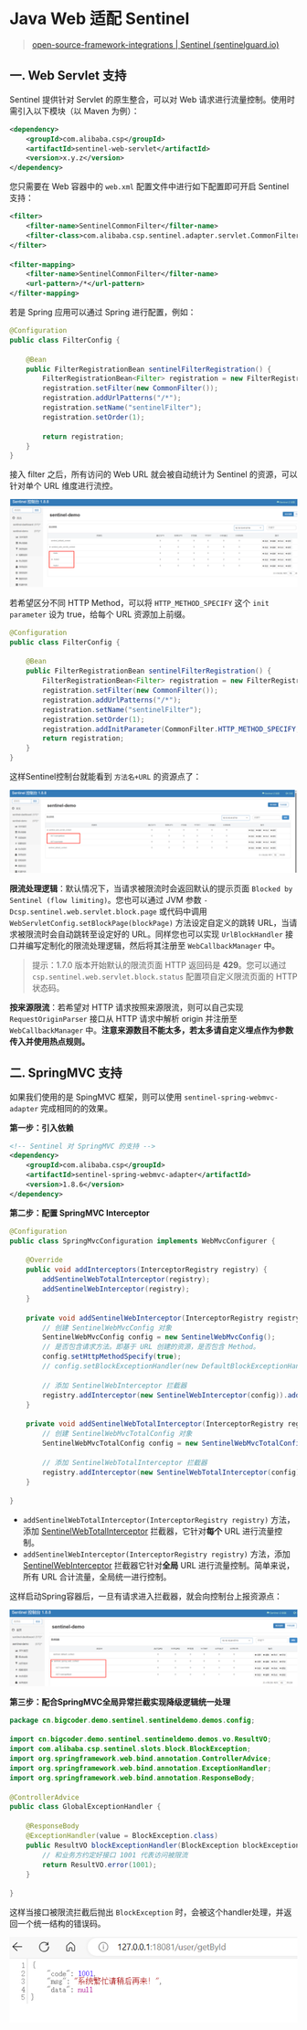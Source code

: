 # Java Web 适配 Sentinel

> [open-source-framework-integrations | Sentinel (sentinelguard.io)](https://sentinelguard.io/zh-cn/docs/open-source-framework-integrations.html)

## 一. Web Servlet 支持

Sentinel 提供针对 Servlet 的原生整合，可以对 Web 请求进行流量控制。使用时需引入以下模块（以 Maven 为例）：

```xml
<dependency>
    <groupId>com.alibaba.csp</groupId>
    <artifactId>sentinel-web-servlet</artifactId>
    <version>x.y.z</version>
</dependency>
```

您只需要在 Web 容器中的 `web.xml` 配置文件中进行如下配置即可开启 Sentinel 支持：

```xml
<filter>
	<filter-name>SentinelCommonFilter</filter-name>
	<filter-class>com.alibaba.csp.sentinel.adapter.servlet.CommonFilter</filter-class>
</filter>

<filter-mapping>
	<filter-name>SentinelCommonFilter</filter-name>
	<url-pattern>/*</url-pattern>
</filter-mapping>
```

若是 Spring 应用可以通过 Spring 进行配置，例如：

```java
@Configuration
public class FilterConfig {

    @Bean
    public FilterRegistrationBean sentinelFilterRegistration() {
        FilterRegistrationBean<Filter> registration = new FilterRegistrationBean<>();
        registration.setFilter(new CommonFilter());
        registration.addUrlPatterns("/*");
        registration.setName("sentinelFilter");
        registration.setOrder(1);

        return registration;
    }
}
```

接入 filter 之后，所有访问的 Web URL 就会被自动统计为 Sentinel 的资源，可以针对单个 URL 维度进行流控。

![](../images/3.png)

若希望区分不同 HTTP Method，可以将 `HTTP_METHOD_SPECIFY` 这个 `init parameter` 设为 true，给每个 URL 资源加上前缀。

```java
@Configuration
public class FilterConfig {

    @Bean
    public FilterRegistrationBean sentinelFilterRegistration() {
        FilterRegistrationBean<Filter> registration = new FilterRegistrationBean<>();
        registration.setFilter(new CommonFilter());
        registration.addUrlPatterns("/*");
        registration.setName("sentinelFilter");
        registration.setOrder(1);
        registration.addInitParameter(CommonFilter.HTTP_METHOD_SPECIFY, "true");
        return registration;
    }
}
```

这样Sentinel控制台就能看到 `方法名+URL` 的资源点了：

![](../images/4.png)



**限流处理逻辑**：默认情况下，当请求被限流时会返回默认的提示页面 `Blocked by Sentinel (flow limiting)`。您也可以通过 JVM 参数 `-Dcsp.sentinel.web.servlet.block.page` 或代码中调用 `WebServletConfig.setBlockPage(blockPage)` 方法设定自定义的跳转 URL，当请求被限流时会自动跳转至设定好的 URL。同样您也可以实现 `UrlBlockHandler` 接口并编写定制化的限流处理逻辑，然后将其注册至 `WebCallbackManager` 中。

> 提示：1.7.0 版本开始默认的限流页面 HTTP 返回码是 **429**。您可以通过 `csp.sentinel.web.servlet.block.status` 配置项自定义限流页面的 HTTP 状态码。

**按来源限流**：若希望对 HTTP 请求按照来源限流，则可以自己实现 `RequestOriginParser` 接口从 HTTP 请求中解析 origin 并注册至 `WebCallbackManager` 中。**注意来源数目不能太多，若太多请自定义埋点作为参数传入并使用热点规则。**

## 二. SpringMVC 支持

如果我们使用的是 SpingMVC 框架，则可以使用 `sentinel-spring-webmvc-adapter` 完成相同的的效果。

**第一步：引入依赖**

```xml
<!-- Sentinel 对 SpringMVC 的支持 -->
<dependency>
    <groupId>com.alibaba.csp</groupId>
    <artifactId>sentinel-spring-webmvc-adapter</artifactId>
    <version>1.8.6</version>
</dependency>
```

**第二步：配置 SpringMVC Interceptor**

```java
@Configuration
public class SpringMvcConfiguration implements WebMvcConfigurer {

    @Override
    public void addInterceptors(InterceptorRegistry registry) {
		addSentinelWebTotalInterceptor(registry);
        addSentinelWebInterceptor(registry);
    }

    private void addSentinelWebInterceptor(InterceptorRegistry registry) {
        // 创建 SentinelWebMvcConfig 对象
        SentinelWebMvcConfig config = new SentinelWebMvcConfig();
        // 是否包含请求方法。即基于 URL 创建的资源，是否包含 Method。
        config.setHttpMethodSpecify(true); 
        // config.setBlockExceptionHandler(new DefaultBlockExceptionHandler()); // <1.3> 设置 BlockException 处理器。

        // 添加 SentinelWebInterceptor 拦截器
        registry.addInterceptor(new SentinelWebInterceptor(config)).addPathPatterns("/**");
    }

    private void addSentinelWebTotalInterceptor(InterceptorRegistry registry) {
        // 创建 SentinelWebMvcTotalConfig 对象
        SentinelWebMvcTotalConfig config = new SentinelWebMvcTotalConfig();

        // 添加 SentinelWebTotalInterceptor 拦截器
        registry.addInterceptor(new SentinelWebTotalInterceptor(config)).addPathPatterns("/**");
    }

}
```

- `addSentinelWebTotalInterceptor(InterceptorRegistry registry)` 方法，添加 [SentinelWebTotalInterceptor](https://github.com/alibaba/Sentinel/blob/master/sentinel-adapter/sentinel-spring-webmvc-adapter/src/main/java/com/alibaba/csp/sentinel/adapter/spring/webmvc/SentinelWebTotalInterceptor.java) 拦截器，它针对**每个** URL 进行流量控制。
- `addSentinelWebInterceptor(InterceptorRegistry registry)` 方法，添加 [SentinelWebInterceptor](https://github.com/alibaba/Sentinel/blob/master/sentinel-adapter/sentinel-spring-webmvc-adapter/src/main/java/com/alibaba/csp/sentinel/adapter/spring/webmvc/SentinelWebInterceptor.java) 拦截器它针对**全局** URL 进行流量控制。简单来说，所有 URL 合计流量，全局统一进行控制。

这样启动Spring容器后，一旦有请求进入拦截器，就会向控制台上报资源点：

![](../images/5.png)

**第三步：配合SpringMVC全局异常拦截实现降级逻辑统一处理**

```java
package cn.bigcoder.demo.sentinel.sentineldemo.demos.config;

import cn.bigcoder.demo.sentinel.sentineldemo.demos.vo.ResultVO;
import com.alibaba.csp.sentinel.slots.block.BlockException;
import org.springframework.web.bind.annotation.ControllerAdvice;
import org.springframework.web.bind.annotation.ExceptionHandler;
import org.springframework.web.bind.annotation.ResponseBody;

@ControllerAdvice
public class GlobalExceptionHandler {

    @ResponseBody
    @ExceptionHandler(value = BlockException.class)
    public ResultVO blockExceptionHandler(BlockException blockException) {
        // 和业务方约定好接口 1001 代表访问被限流
        return ResultVO.error(1001);
    }

}
```

这样当接口被限流拦截后抛出 `BlockException` 时，会被这个handler处理，并返回一个统一结构的错误码。

![](../images/6.png)

